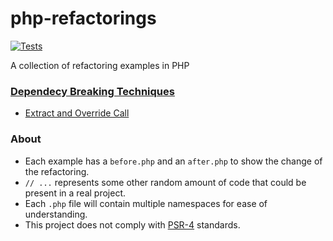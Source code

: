 # php-refactorings
[![Tests](https://github.com/cborgas/php-refactorings/actions/workflows/build.yml/badge.svg)](https://github.com/cborgas/php-refactorings/actions/workflows/build.yml)

A collection of refactoring examples in PHP

### [Dependecy Breaking Techniques](DependencyBreakingTechniques)

- [Extract and Override Call](DependencyBreakingTechniques/ExtractAndOverrideCall)

### About

- Each example has a `before.php` and an `after.php` to show the change of the refactoring.
- `// ...` represents some other random amount of code that could be present in a real project.
- Each `.php` file will contain multiple namespaces for ease of understanding. 
- This project does not comply with [PSR-4](https://www.php-fig.org/psr/psr-4/) standards.
